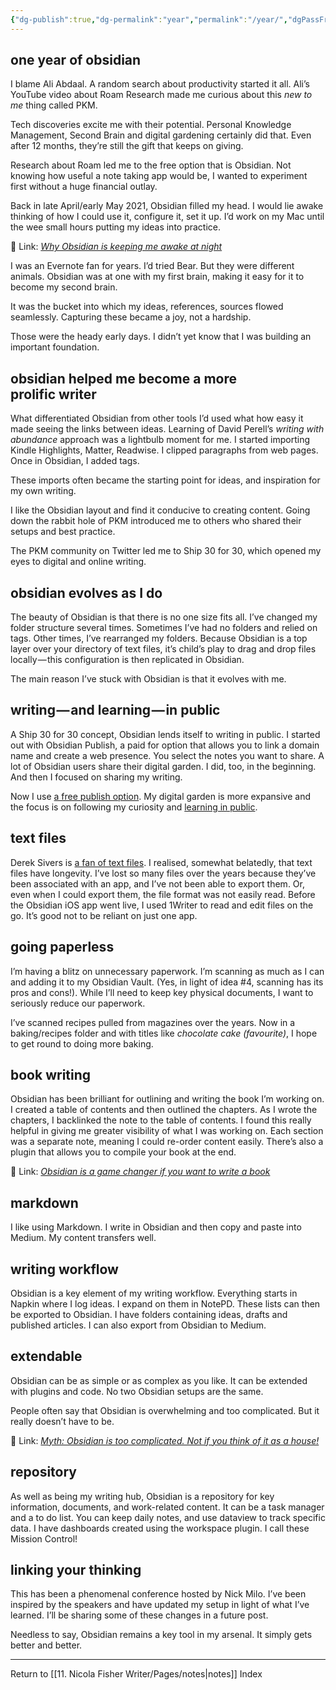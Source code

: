 ```yaml
---
{"dg-publish":true,"dg-permalink":"year","permalink":"/year/","dgPassFrontmatter":true,"created":"","updated":""}
---
```



## one year of obsidian

I blame Ali Abdaal. A random search about productivity started it all. Ali’s YouTube video about Roam Research made me curious about this _new to me_ thing called PKM. 

Tech discoveries excite me with their potential. Personal Knowledge Management, Second Brain and digital gardening certainly did that. Even after 12 months, they’re still the gift that keeps on giving.

Research about Roam led me to the free option that is Obsidian. Not knowing how useful a note taking app would be, I wanted to experiment first without a huge financial outlay.

Back in late April/early May 2021, Obsidian filled my head. I would lie awake thinking of how I could use it, configure it, set it up. I’d work on my Mac until the wee small hours putting my ideas into practice.

🔗 Link: [*Why Obsidian is keeping me awake at night*](https://medium.com/talkingtech/why-obsidian-is-keeping-me-awake-at-night-71f828f92707 "https://medium.com/talkingtech/why-obsidian-is-keeping-me-awake-at-night-71f828f92707")

I was an Evernote fan for years. I’d tried Bear. But they were different animals. Obsidian was at one with my first brain, making it easy for it to become my second brain.

It was the bucket into which my ideas, references, sources flowed seamlessly. Capturing these became a joy, not a hardship.

Those were the heady early days. I didn’t yet know that I was building an important foundation.

## obsidian helped me become a more prolific writer

What differentiated Obsidian from other tools I’d used what how easy it made seeing the links between ideas. Learning of David Perell’s _writing with abundance_ approach was a lightbulb moment for me. I started importing Kindle Highlights, Matter, Readwise. I clipped paragraphs from web pages. Once in Obsidian, I added tags.

These imports often became the starting point for ideas, and inspiration for my own writing.

I like the Obsidian layout and find it conducive to creating content. Going down the rabbit hole of PKM introduced me to others who shared their setups and best practice.

The PKM community on Twitter led me to Ship 30 for 30, which opened my eyes to digital and online writing.

## obsidian evolves as I do

The beauty of Obsidian is that there is no one size fits all. I’ve changed my folder structure several times. Sometimes I’ve had no folders and relied on tags. Other times, I’ve rearranged my folders. Because Obsidian is a top layer over your directory of text files, it’s child’s play to drag and drop files locally — this configuration is then replicated in Obsidian.

The main reason I’ve stuck with Obsidian is that it evolves with me.

## writing — and learning — in public

A Ship 30 for 30 concept, Obsidian lends itself to writing in public. I started out with Obsidian Publish, a paid for option that allows you to link a domain name and create a web presence. You select the notes you want to share. A lot of Obsidian users share their digital garden. I did, too, in the beginning. And then I focused on sharing my writing.

Now I use [a free publish option](https://nicolafisherwriter.substack.com/p/a-free-alternative-to-obsidian-publish?s=w). My digital garden is more expansive and the focus is on following my curiosity and [learning in public](https://slides.nicolevanderhoeven.com/2022-use-it-or-lose-it/#/).

## text files

Derek Sivers is [a fan of text files](https://sive.rs/plaintext). I realised, somewhat belatedly, that text files have longevity. I’ve lost so many files over the years because they’ve been associated with an app, and I’ve not been able to export them. Or, even when I could export them, the file format was not easily read. Before the Obsidian iOS app went live, I used 1Writer to read and edit files on the go. It’s good not to be reliant on just one app.

## going paperless

I’m having a blitz on unnecessary paperwork. I’m scanning as much as I can and adding it to my Obsidian Vault. (Yes, in light of idea #4, scanning has its pros and cons!). While I’ll need to keep key physical documents, I want to seriously reduce our paperwork.

I’ve scanned recipes pulled from magazines over the years. Now in a baking/recipes folder and with titles like _chocolate cake (favourite)_, I hope to get round to doing more baking.

## book writing

Obsidian has been brilliant for outlining and writing the book I’m working on. I created a table of contents and then outlined the chapters. As I wrote the chapters, I backlinked the note to the table of contents. I found this really helpful in giving me greater visibility of what I was working on. Each section was a separate note, meaning I could re-order content easily. There’s also a plugin that allows you to compile your book at the end.

🔗 Link: [*Obsidian is a game changer if you want to write a book*](https://medium.com/talkingtech/obsidian-is-a-game-changer-if-you-want-to-write-a-book-50f91f782584 "https://medium.com/talkingtech/obsidian-is-a-game-changer-if-you-want-to-write-a-book-50f91f782584")

## markdown

I like using Markdown. I write in Obsidian and then copy and paste into Medium. My content transfers well.

## writing workflow

Obsidian is a key element of my writing workflow. Everything starts in Napkin where I log ideas. I expand on them in NotePD. These lists can then be exported to Obsidian. I have folders containing ideas, drafts and published articles. I can also export from Obsidian to Medium.

## extendable

Obsidian can be as simple or as complex as you like. It can be extended with plugins and code. No two Obsidian setups are the same.

People often say that Obsidian is overwhelming and too complicated. But it really doesn’t have to be.

🔗 Link: [*Myth: Obsidian is too complicated. Not if you think of it as a house!*](https://medium.com/talkingtech/myth-obsidian-is-too-complicated-not-if-you-think-of-it-as-a-house-d4736cd6fdf2 "https://medium.com/talkingtech/myth-obsidian-is-too-complicated-not-if-you-think-of-it-as-a-house-d4736cd6fdf2")

## repository

As well as being my writing hub, Obsidian is a repository for key information, documents, and work-related content. It can be a task manager and a to do list. You can keep daily notes, and use dataview to track specific data. I have dashboards created using the workspace plugin. I call these Mission Control!

## linking your thinking

This has been a phenomenal conference hosted by Nick Milo. I’ve been inspired by the speakers and have updated my setup in light of what I’ve learned. I’ll be sharing some of these changes in a future post.

Needless to say, Obsidian remains a key tool in my arsenal. It simply gets better and better.

---

Return to [[11. Nicola Fisher Writer/Pages/notes\|notes]] Index